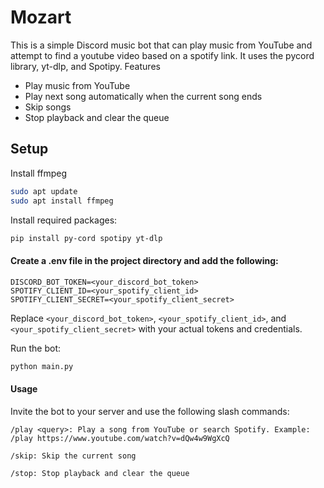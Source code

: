 # Mozart

This is a simple Discord music bot that can play music from YouTube and attempt to find a youtube video based on a spotify link. It uses the pycord library, yt-dlp, and Spotipy.
Features

* Play music from YouTube
* Play next song automatically when the current song ends
* Skip songs
* Stop playback and clear the queue

## Setup

Install ffmpeg
```bash
sudo apt update
sudo apt install ffmpeg
```

Install required packages:
```bash
pip install py-cord spotipy yt-dlp
```

#### Create a .env file in the project directory and add the following:

```plaintext
DISCORD_BOT_TOKEN=<your_discord_bot_token>
SPOTIFY_CLIENT_ID=<your_spotify_client_id>
SPOTIFY_CLIENT_SECRET=<your_spotify_client_secret>
```

Replace `<your_discord_bot_token>`, `<your_spotify_client_id>`, and `<your_spotify_client_secret>` with your actual tokens and credentials.

Run the bot:

```bash
python main.py
```

#### Usage
Invite the bot to your server and use the following slash commands:


`/play <query>: Play a song from YouTube or search Spotify. Example: /play https://www.youtube.com/watch?v=dQw4w9WgXcQ`

`/skip: Skip the current song`

`/stop: Stop playback and clear the queue`
